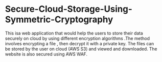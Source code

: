 # Secure-Cloud-Storage-Using-Symmetric-Cryptography
This isa web application that would help the users to store their data securely on cloud by using different encryption algorithms .The method involves encrypting a file , then decrypt it with a private key. The files can be stored by the user on cloud (AWS S3) and viewed and downloaded. The website is also secured using AWS WAF.
